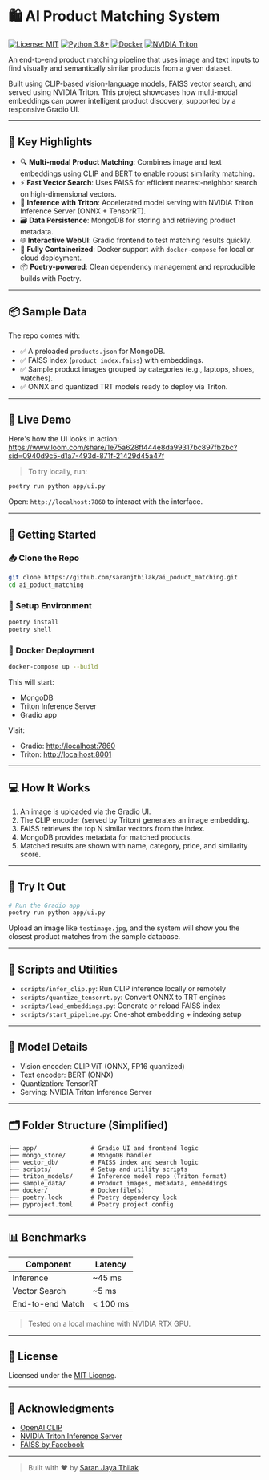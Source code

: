 
# 🛍️ AI Product Matching System

[![License: MIT](https://img.shields.io/badge/License-MIT-yellow.svg)](https://opensource.org/licenses/MIT)
[![Python 3.8+](https://img.shields.io/badge/python-3.8+-blue.svg)](https://www.python.org/downloads/)
[![Docker](https://img.shields.io/badge/Docker-supported-blue.svg)](https://www.docker.com/)
[![NVIDIA Triton](https://img.shields.io/badge/NVIDIA-Triton-green.svg)](https://developer.nvidia.com/nvidia-triton-inference-server)

An end-to-end product matching pipeline that uses image and text inputs to find visually and semantically similar products from a given dataset.

Built using CLIP-based vision-language models, FAISS vector search, and served using NVIDIA Triton. This project showcases how multi-modal embeddings can power intelligent product discovery, supported by a responsive Gradio UI.

---

## 🎯 Key Highlights

- 🔍 **Multi-modal Product Matching**: Combines image and text embeddings using CLIP and BERT to enable robust similarity matching.
- ⚡ **Fast Vector Search**: Uses FAISS for efficient nearest-neighbor search on high-dimensional vectors.
- 🧠 **Inference with Triton**: Accelerated model serving with NVIDIA Triton Inference Server (ONNX + TensorRT).
- 🗃️ **Data Persistence**: MongoDB for storing and retrieving product metadata.
- 🌐 **Interactive WebUI**: Gradio frontend to test matching results quickly.
- 🐳 **Fully Containerized**: Docker support with `docker-compose` for local or cloud deployment.
- 📦 **Poetry-powered**: Clean dependency management and reproducible builds with Poetry.

---

## 📦 Sample Data

The repo comes with:

- ✅ A preloaded `products.json` for MongoDB.
- ✅ FAISS index (`product_index.faiss`) with embeddings.
- ✅ Sample product images grouped by categories (e.g., laptops, shoes, watches).
- ✅ ONNX and quantized TRT models ready to deploy via Triton.

---

## 🔗 Live Demo

Here's how the UI looks in action:
https://www.loom.com/share/1e75a628ff444e8da99317bc897fb2bc?sid=0940d9c5-d1a7-493d-871f-21429d45a47f

> To try locally, run:
```bash
poetry run python app/ui.py
```
Open: `http://localhost:7860` to interact with the interface.

---

## 🏁 Getting Started

### 📥 Clone the Repo
```bash
git clone https://github.com/saranjthilak/ai_poduct_matching.git
cd ai_poduct_matching
```

### 🐍 Setup Environment
```bash
poetry install
poetry shell
```

### 🐳 Docker Deployment
```bash
docker-compose up --build
```

This will start:
- MongoDB
- Triton Inference Server
- Gradio app

Visit:
- Gradio: [http://localhost:7860](http://localhost:7860)
- Triton: [http://localhost:8001](http://localhost:8001)

---

## 💻 How It Works

1. An image is uploaded via the Gradio UI.
2. The CLIP encoder (served by Triton) generates an image embedding.
3. FAISS retrieves the top N similar vectors from the index.
4. MongoDB provides metadata for matched products.
5. Matched results are shown with name, category, price, and similarity score.

---

## 🧪 Try It Out

```bash
# Run the Gradio app
poetry run python app/ui.py
```

Upload an image like `testimage.jpg`, and the system will show you the closest product matches from the sample database.

---

## 🧰 Scripts and Utilities

- `scripts/infer_clip.py`: Run CLIP inference locally or remotely
- `scripts/quantize_tensorrt.py`: Convert ONNX to TRT engines
- `scripts/load_embeddings.py`: Generate or reload FAISS index
- `scripts/start_pipeline.py`: One-shot embedding + indexing setup

---

## 🧠 Model Details

- Vision encoder: CLIP ViT (ONNX, FP16 quantized)
- Text encoder: BERT (ONNX)
- Quantization: TensorRT
- Serving: NVIDIA Triton Inference Server

---

## 🗂️ Folder Structure (Simplified)

```
├── app/               # Gradio UI and frontend logic
├── mongo_store/       # MongoDB handler
├── vector_db/         # FAISS index and search logic
├── scripts/           # Setup and utility scripts
├── triton_models/     # Inference model repo (Triton format)
├── sample_data/       # Product images, metadata, embeddings
├── docker/            # Dockerfile(s)
├── poetry.lock        # Poetry dependency lock
├── pyproject.toml     # Poetry project config
```

---

## 📊 Benchmarks

| Component       | Latency     |
|----------------|-------------|
| Inference       | ~45 ms      |
| Vector Search   | ~5 ms       |
| End-to-end Match| < 100 ms    |

> Tested on a local machine with NVIDIA RTX GPU.

---

## 📄 License

Licensed under the [MIT License](LICENSE).

---

## 🙌 Acknowledgments

- [OpenAI CLIP](https://github.com/openai/CLIP)
- [NVIDIA Triton Inference Server](https://github.com/triton-inference-server/server)
- [FAISS by Facebook](https://github.com/facebookresearch/faiss)

---

> Built with ❤️ by [Saran Jaya Thilak](https://github.com/saranjthilak)
